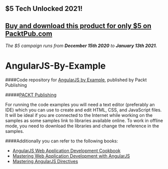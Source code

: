 ## $5 Tech Unlocked 2021!
[Buy and download this product for only $5 on PacktPub.com](https://www.packtpub.com/)
-----
*The $5 campaign         runs from __December 15th 2020__ to __January 13th 2021.__*

# AngularJS-By-Example

####Code repository for [AngularJS by Example](https://www.packtpub.com/web-development/angularjs-example?utm_source=github&utm_medium=repository&utm_campaign=9781783553815), published by Packt Publishing


#####[PACKT Publishing](https://www.packtpub.com)

For running the code examples you will need a text editor (preferably an IDE) which you can use to create and edit HTML, CSS, and JavaScript files.
It will be ideal if you are connected to the Internet while working on the samples as some samples link to libraries available online. To work in offline mode, you need to download the libraries and change the reference in the samples.


####Additionally you can refer to the following books:
* [AngularJS Web Application Development Cookbook](https://www.packtpub.com/web-development/angularjs-web-application-development-cookbook?utm_source=github&utm_medium=repository&utm_campaign=9781783283354)
* [Mastering Web Application Development with AngularJS](https://www.packtpub.com/web-development/mastering-web-application-development-angularjs?utm_source=github&utm_medium=repository&utm_campaign=9781782161820)
* [Mastering AngularJS Directives](https://www.packtpub.com/application-development/mastering-angularjs-directives?utm_source=github&utm_medium=repository&utm_campaign=9781783981588)
